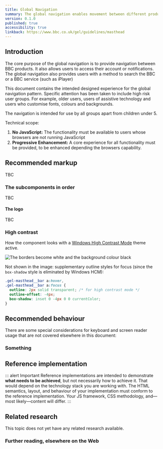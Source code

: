 ```yaml
---
title: Global Navigation
summary: The global navigation enables movement between different products. 
version: 0.1.0
published: true
accessibility: true
linkback: https://www.bbc.co.uk/gel/guidelines/masthead
---
```


## Introduction

The core purpose of the global navigation is to provide navigation between BBC products. It also allows users to access their account or notifications. The global navigation also provides users with a method to search the BBC or a BBC service (such as iPlayer)

This document contains the intended designed experience for the global navigation pattern. Specific attention has been taken to include high risk user groups. For example, older users, users of assistive technology and users who customise fonts, colours and backgrounds. 

The navigation is intended for use by all groups apart from children under 5.

Technical scope:

1. **No JavaScript:** The functionality must be available to users whose browsers are not running JavaScript
2. **Progressive Enhancement:** A core experience for all functionality must be provided, to be enhanced depending the browsers capability. 

## Recommended markup

TBC

### The subcomponents in order

TBC

#### The logo

TBC

### High contrast

How the component looks with a [Windows High Contrast Mode](https://support.microsoft.com/en-gb/help/13862/windows-use-high-contrast-mode) theme active. 

![The borders become white and the background colour black](../../static/images/hcm_masthead.png)

Not shown in the image: supplementary outline styles for focus (since the `box-shadow` style is eliminated by Windows HCM):

```css
.gel-masthead__bar a:hover,
.gel-masthead__bar a:focus {
  outline: 2px solid transparent; /* for high contrast mode */
  outline-offset: -4px;
  box-shadow: inset 0 -4px 0 0 currentColor;
}
```

## Recommended behaviour

There are some special considerations for keyboard and screen reader usage that are not covered elsewhere in this document:


### Something

## Reference implementation

::: alert Important
Reference implementations are intended to demonstrate **what needs to be achieved**, but not necessarily how to achieve it. That would depend on the technology stack you are working with. The HTML semantics, layout, and behaviour of your implementation must conform to the reference implementation. Your JS framework, CSS methodology, and—most likely—content will differ.
:::

<cta label="Open in new window" href="../demos/global-navigation/">

## Related research

This topic does not yet have any related research available.

### Further reading, elsewhere on the Web

[^1]: CSS Background Images & High Contrast Mode — Adrian Roselli, <http://adrianroselli.com/2012/08/css-background-images-high-contrast-mode.html>
[^2]: Managing Focus in SVG — Ally.js, <https://allyjs.io/tutorials/focusing-in-svg.html>
[^3]: Keyboard Shortcuts For JAWS — WebAIM, <https://webaim.org/resources/shortcuts/jaws#headings>
[^4]: ARIA Form Role — MDN, <https://developer.mozilla.org/en-US/docs/Web/Accessibility/ARIA/Roles/Form_Role>
[^5]: WCAG 2.1 2.4.2 Focus Order, <https://www.w3.org/TR/WCAG21/#focus-order>
[^6]: ARIA Authoring Practices: Dialog Keyboard Interaction — W3, <https://www.w3.org/TR/wai-aria-practices-1.1/#keyboard-interaction-6>

